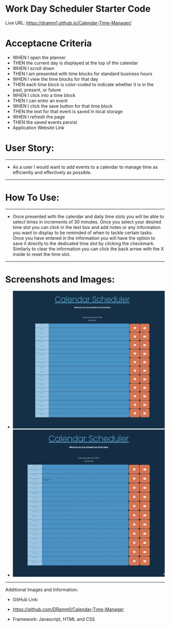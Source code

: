 # Work Day Scheduler Starter Code
Live URL: https://dramm1.github.io/Calendar-Time-Manager/

# Acceptacne Criteria
- WHEN I open the planner
- THEN the current day is displayed at the top of the calendar
- WHEN I scroll down
- THEN I am presented with time blocks for standard business hours
- WHEN I view the time blocks for that day
- THEN each time block is color-coded to indicate whether it is in the past, present, or future
- WHEN I click into a time block
- THEN I can enter an event
- WHEN I click the save button for that time block
- THEN the text for that event is saved in local storage
- WHEN I refresh the page
- THEN the saved events persist
- Application Website Link

# User Story:
------------
- As a user I would want to add events to a calendar to manage time as efficiently and effectively as possible.
--------------------------------------

# How To Use:
-------------
- Once presented with the calendar and daily time slots you will be able to select times in increments of 30 minutes. Once you select your desired time slot you can click in the text box and add notes or any information you want to display to be reminded of when to tackle certain tasks. Once you have entered in the information you will have the option to save it directly to the dedicated time slot by clicking the checkmark. Similarly to clear the information you can click the back arrow with the X inside to reset the time slot. 
------------------

# Screenshots and Images:
- ![](https://github.com/DRamm1/Calendar-Time-Manager/blob/main/assets/media/calendarScreenshot.png)
- ![](https://github.com/DRamm1/Calendar-Time-Manager/blob/main/assets/media/calendar.gif)
------------------
 Additional Images and Information:

- GitHub Link:

- https://github.com/DRamm1/Calendar-Time-Manager

- Framework:
Javascript, HTML and CSS